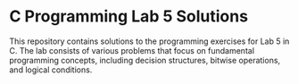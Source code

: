 # C Programming Lab 5 Solutions

This repository contains solutions to the programming exercises for Lab 5 in C. The lab consists of various problems that focus on fundamental programming concepts, including decision structures, bitwise operations, and logical conditions.




